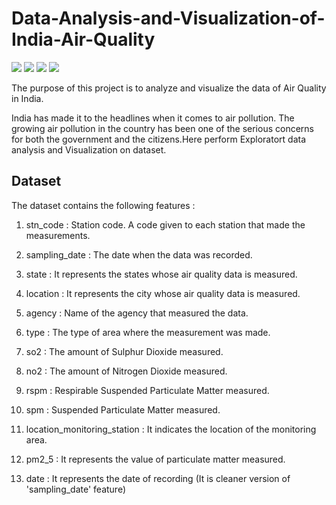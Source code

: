 # Data-Analysis-and-Visualization-of-India-Air-Quality

![](Images/pollution(1).jpg)
![](Images/pollution(2).jpg)
![](Images/pollution(3).jpg)
![](Images/pollution(4).jpg)

The purpose of this project is to analyze and visualize the data of Air Quality in India.

India has made it to the headlines when it comes to air pollution. The growing air pollution in the country has been one of the serious concerns for both the government and the citizens.Here perform Exploratort data analysis and Visualization on dataset.

## Dataset

The dataset contains the following features :

1. stn_code : Station code. A code given to each station that made the measurements.

2. sampling_date : The date when the data was recorded.

3. state : It represents the states whose air quality data is measured.

4. location : It represents the city whose air quality data is measured.

5. agency : Name of the agency that measured the data.

6. type : The type of area where the measurement was made.

7. so2 : The amount of Sulphur Dioxide measured.

8. no2 : The amount of Nitrogen Dioxide measured.

9. rspm : Respirable Suspended Particulate Matter measured.

10. spm : Suspended Particulate Matter measured.

11. location_monitoring_station : It indicates the location of the monitoring area.

12. pm2_5 : It represents the value of particulate matter measured.

13. date : It represents the date of recording (It is cleaner version of 'sampling_date' feature)
